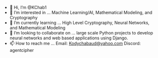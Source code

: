 - 👋 Hi, I’m @KChab1
- 👀 I’m interested in ... Machine Learning/AI, Mathematical Modeling, and Cryptography
- 🌱 I’m currently learning ... High Level Cryptography, Neural Networks, and  Mathematical Modeling
- 💞️ I’m looking to collaborate on ... large scale Python projects to develop neural networks and web based applications using Django. 
- 📫 How to reach me ... 
Email: Kodychabaud@yahoo.com
Discord: agentcipher
<!---
KChab1/KChab1 is a ✨ special ✨ repository because its `README.md` (this file) appears on your GitHub profile.
You can click the Preview link to take a look at your changes.
--->
